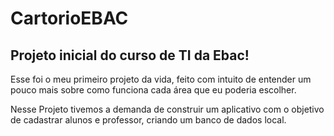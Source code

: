 # CartorioEBAC
## Projeto inicial do curso de TI da Ebac!

  Esse foi o meu primeiro projeto da vida, feito com intuito de entender um pouco mais sobre como funciona cada área que eu poderia escolher.
  
  Nesse Projeto tivemos a demanda de construir um aplicativo com o objetivo de cadastrar alunos e professor, criando um banco de dados local.
